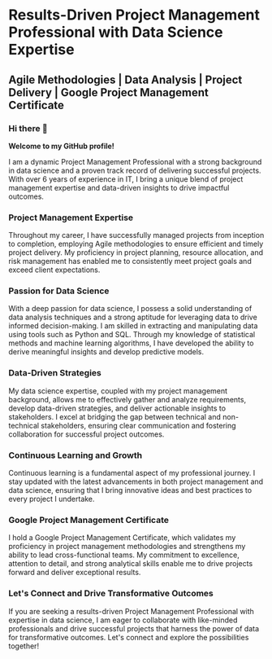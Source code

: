 

# Results-Driven Project Management Professional with Data Science Expertise

## Agile Methodologies | Data Analysis | Project Delivery | Google Project Management Certificate

### Hi there 👋

**Welcome to my GitHub profile!**

I am a dynamic Project Management Professional with a strong background in data science and a proven track record of delivering successful projects. With over 6 years of experience in IT, I bring a unique blend of project management expertise and data-driven insights to drive impactful outcomes.

### **Project Management Expertise**

Throughout my career, I have successfully managed projects from inception to completion, employing Agile methodologies to ensure efficient and timely project delivery. My proficiency in project planning, resource allocation, and risk management has enabled me to consistently meet project goals and exceed client expectations.

### **Passion for Data Science**

With a deep passion for data science, I possess a solid understanding of data analysis techniques and a strong aptitude for leveraging data to drive informed decision-making. I am skilled in extracting and manipulating data using tools such as Python and SQL. Through my knowledge of statistical methods and machine learning algorithms, I have developed the ability to derive meaningful insights and develop predictive models.

### **Data-Driven Strategies**

My data science expertise, coupled with my project management background, allows me to effectively gather and analyze requirements, develop data-driven strategies, and deliver actionable insights to stakeholders. I excel at bridging the gap between technical and non-technical stakeholders, ensuring clear communication and fostering collaboration for successful project outcomes.

### **Continuous Learning and Growth**

Continuous learning is a fundamental aspect of my professional journey. I stay updated with the latest advancements in both project management and data science, ensuring that I bring innovative ideas and best practices to every project I undertake.

### **Google Project Management Certificate**

I hold a Google Project Management Certificate, which validates my proficiency in project management methodologies and strengthens my ability to lead cross-functional teams. My commitment to excellence, attention to detail, and strong analytical skills enable me to drive projects forward and deliver exceptional results.

### **Let's Connect and Drive Transformative Outcomes**

If you are seeking a results-driven Project Management Professional with expertise in data science, I am eager to collaborate with like-minded professionals and drive successful projects that harness the power of data for transformative outcomes. Let's connect and explore the possibilities together!
